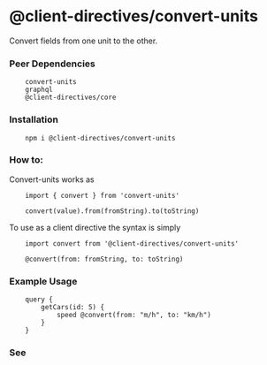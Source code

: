 # @client-directives/convert-units
Convert fields from one unit to the other.

### Peer Dependencies
```
    convert-units
    graphql
    @client-directives/core
```

### Installation
```
    npm i @client-directives/convert-units
```

###  How to:
Convert-units works as
```
    import { convert } from 'convert-units'

    convert(value).from(fromString).to(toString)
```

To use as a client directive the syntax is simply
```
    import convert from '@client-directives/convert-units'

    @convert(from: fromString, to: toString)
```

### Example Usage
```
    query {
        getCars(id: 5) {
            speed @convert(from: "m/h", to: "km/h")
        }
    }
```

### See 